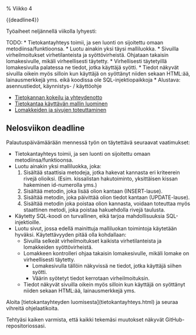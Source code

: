 % Viikko 4
<!-- order: 1 -->
<!-- hidden! -->

<deadline>{{deadline4}}</deadline>

Työaiheet neljännellä viikolla lyhyesti:

<comment>
TODO:
* Tietokantayhteys toimii, ja sen luonti on sijoitettu omaan metodiinsa/funktioonsa.
* Luotu ainakin yksi täysi malliluokka.
* Sivuilla virheilmoitukset virhetilanteista ja syöttövirheistä. Ohjataan takaisin lomakesivulle, mikäli virheellisesti täytetty. 
* Virhellisesti täytetyillä lomakesivulla palatessa ne tiedot, jotka käyttäjä syötti.
* Tiedot näkyvät sivuilla oikein myös silloin kun käyttäjä on syöttänyt niiden sekaan HTML:ää, lainausmerkkejä yms. eikä koodissa ole SQL-injektiopaikkoja
* Alustava: asennustiedot, käynnistys- / käyttöohje
</comment>

* [Tietokannan kokeilu ja yhteydenotto](tietokantayhteys.html)
* [Tietokantaa käyttävän mallin luominen](mallit.html)
* [Lomakkeiden ja sivujen toteuttaminen](nakymat.html)

## Nelosviikon deadline

Palautuspäivämäärään mennessä työn on täytettävä seuraavat vaatimukset:

* Tietokantayhteys toimii, ja sen luonti on sijoitettu omaan metodiinsa/funktioonsa.
* Luotu ainakin yksi malliluokka, joka:
    1. Sisältää staattisia metodeja, jotka hakevat kannasta eri kriteerein rivejä olioiksi. (Esim. kissalistan hakutoiminto, yksittäisen kissan hakeminen id-numerolla yms.)
    2. Sisältää metodin, joka lisää olion kantaan (INSERT-lause).
    3. Sisältää metodin, joka päivittää olion tiedot kantaan (UPDATE-lause).
    4. Sisältää metodin joka poistaa olion kannasta, voidaan toteuttaa myös staattinen metodi, joka poistaa hakuehdolla rivejä taulusta.
* Käytetty SQL-koodi on turvallinen, eikä tarjoa mahdollisuuksia SQL-injektioille.
* Luotu sivut, jossa edellä mainittuja malliluokan toimintoja käytetään hyväksi. Käytettävyyden pitää olla kohdallaan:
    * Sivuilla selkeät virheilmoitukset kaikista virhetilanteista ja lomakkeiden syöttövirheistä.
    * Lomakkeen kontrolleri ohjaa takaisin lomakesivulle, mikäli lomake on virheellisesti täytetty.
        * Lomakesivulla tällöin näkyvissä ne tiedot, jotka käyttäjä siihen syötti.
        * Väärin syötetyt tiedot kerrotaan virheilmoituksin.
    * Tiedot näkyvät sivuilla oikein myös silloin kun käyttäjä on syöttänyt niiden sekaan HTML:ää, lainausmerkkejä yms.

<ohje>
Aloita [tietokantayhteyden luomisesta](tietokantayhteys.html) ja seuraa vihreitä ohjelaatikoita.

Tehtyäsi kaiken varmista, että kaikki tekemäsi muutokset näkyvät GitHub-repositoriossasi.
</ohje>

